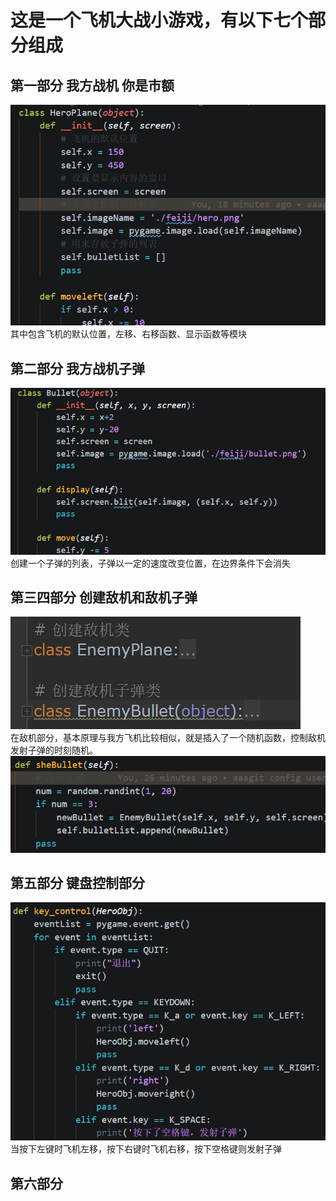 # 这是一个飞机大战小游戏，有以下七个部分组成
## 第一部分  我方战机 你是市额
![](wofangzhanji.png)
其中包含飞机的默认位置，左移、右移函数、显示函数等模块
## 第二部分  我方战机子弹
![](wofangzhanjizidan.png)
创建一个子弹的列表，子弹以一定的速度改变位置，在边界条件下会消失
## 第三四部分  创建敌机和敌机子弹
![](diji.png)  
在敌机部分，基本原理与我方飞机比较相似，就是插入了一个随机函数，控制敌机发射子弹的时刻随机。
![](dijizidan.png)  
## 第五部分  键盘控制部分
![](jianpankongzhi.png)  
当按下左键时飞机左移，按下右键时飞机右移，按下空格键则发射子弹
## 第六部分  